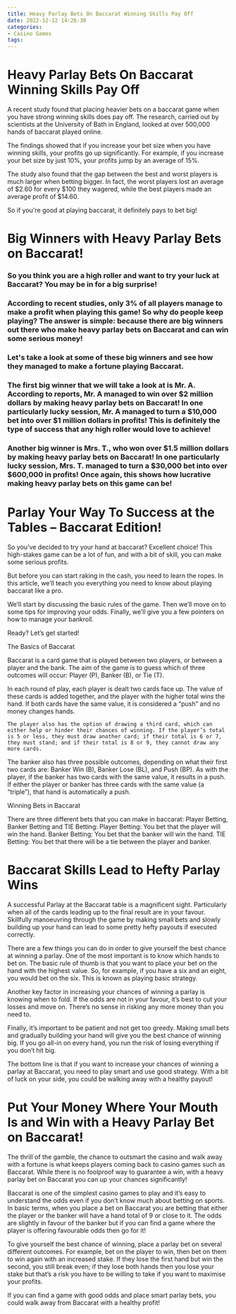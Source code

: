 ```yaml
---
title: Heavy Parlay Bets On Baccarat Winning Skills Pay Off
date: 2022-12-12 14:26:30
categories:
- Casino Games
tags:
---
```



#  Heavy Parlay Bets On Baccarat Winning Skills Pay Off

A recent study found that placing heavier bets on a baccarat game when you have strong winning skills does pay off. The research, carried out by scientists at the University of Bath in England, looked at over 500,000 hands of baccarat played online.

The findings showed that if you increase your bet size when you have winning skills, your profits go up significantly. For example, if you increase your bet size by just 10%, your profits jump by an average of 15%.

The study also found that the gap between the best and worst players is much larger when betting bigger. In fact, the worst players lost an average of $2.60 for every $100 they wagered, while the best players made an average profit of $14.60.

So if you're good at playing baccarat, it definitely pays to bet big!

#  Big Winners with Heavy Parlay Bets on Baccarat!

### So you think you are a high roller and want to try your luck at Baccarat? You may be in for a big surprise!

### According to recent studies, only 3% of all players manage to make a profit when playing this game! So why do people keep playing? The answer is simple: because there are big winners out there who make heavy parlay bets on Baccarat and can win some serious money!

### Let's take a look at some of these big winners and see how they managed to make a fortune playing Baccarat.

### The first big winner that we will take a look at is Mr. A. According to reports, Mr. A managed to win over $2 million dollars by making heavy parlay bets on Baccarat! In one particularly lucky session, Mr. A managed to turn a $10,000 bet into over $1 million dollars in profits! This is definitely the type of success that any high roller would love to achieve!

### Another big winner is Mrs. T., who won over $1.5 million dollars by making heavy parlay bets on Baccarat! In one particularly lucky session, Mrs. T. managed to turn a $30,000 bet into over $600,000 in profits! Once again, this shows how lucrative making heavy parlay bets on this game can be!

#  Parlay Your Way To Success at the Tables – Baccarat Edition!

So you’ve decided to try your hand at baccarat? Excellent choice! This high-stakes game can be a lot of fun, and with a bit of skill, you can make some serious profits.

But before you can start raking in the cash, you need to learn the ropes. In this article, we’ll teach you everything you need to know about playing baccarat like a pro.

We’ll start by discussing the basic rules of the game. Then we’ll move on to some tips for improving your odds. Finally, we’ll give you a few pointers on how to manage your bankroll.

Ready? Let’s get started!

The Basics of Baccarat

Baccarat is a card game that is played between two players, or between a player and the bank. The aim of the game is to guess which of three outcomes will occur: Player (P), Banker (B), or Tie (T).

In each round of play, each player is dealt two cards face up. The value of these cards is added together, and the player with the higher total wins the hand. If both cards have the same value, it is considered a “push” and no money changes hands.























    The player also has the option of drawing a third card, which can either help or hinder their chances of winning. If the player’s total is 5 or less, they must draw another card; if their total is 6 or 7, they must stand; and if their total is 8 or 9, they cannot draw any more cards.

The banker also has three possible outcomes, depending on what their first two cards are: Banker Win (B), Banker Lose (BL), and Push (BP). As with the player, if the banker has two cards with the same value, it results in a push. If either the player or banker has three cards with the same value (a “triple”), that hand is automatically a push.

Winning Bets in Baccarat

There are three different bets that you can make in baccarat: Player Betting, Banker Betting and TIE Betting: 	Player Betting: You bet that the player will win the hand. 	Banker Betting: You bet that the banker will win the hand. 	TIE Betting: You bet that there will be a tie between the player and banker.

#  Baccarat Skills Lead to Hefty Parlay Wins

A successful Parlay at the Baccarat table is a magnificent sight. Particularly when all of the cards leading up to the final result are in your favour. Skillfully manoeuvring through the game by making small bets and slowly building up your hand can lead to some pretty hefty payouts if executed correctly.

There are a few things you can do in order to give yourself the best chance at winning a parlay. One of the most important is to know which hands to bet on. The basic rule of thumb is that you want to place your bet on the hand with the highest value. So, for example, if you have a six and an eight, you would bet on the six. This is known as playing basic strategy.

Another key factor in increasing your chances of winning a parlay is knowing when to fold. If the odds are not in your favour, it’s best to cut your losses and move on. There’s no sense in risking any more money than you need to.

Finally, it’s important to be patient and not get too greedy. Making small bets and gradually building your hand will give you the best chance of winning big. If you go all-in on every hand, you run the risk of losing everything if you don’t hit big.

The bottom line is that if you want to increase your chances of winning a parlay at Baccarat, you need to play smart and use good strategy. With a bit of luck on your side, you could be walking away with a healthy payout!

#  Put Your Money Where Your Mouth Is and Win with a Heavy Parlay Bet on Baccarat!

The thrill of the gamble, the chance to outsmart the casino and walk away with a fortune is what keeps players coming back to casino games such as Baccarat. While there is no foolproof way to guarantee a win, with a heavy parlay bet on Baccarat you can up your chances significantly!

Baccarat is one of the simplest casino games to play and it’s easy to understand the odds even if you don’t know much about betting on sports. In basic terms, when you place a bet on Baccarat you are betting that either the player or the banker will have a hand total of 9 or close to it. The odds are slightly in favour of the banker but if you can find a game where the player is offering favourable odds then go for it!

To give yourself the best chance of winning, place a parlay bet on several different outcomes. For example, bet on the player to win, then bet on them to win again with an increased stake. If they lose the first hand but win the second, you still break even; if they lose both hands then you lose your stake but that’s a risk you have to be willing to take if you want to maximise your profits.

If you can find a game with good odds and place smart parlay bets, you could walk away from Baccarat with a healthy profit!